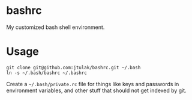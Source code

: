 # bashrc
My customized bash shell environment.

# Usage
    git clone git@github.com:jtulak/bashrc.git ~/.bash
    ln -s ~/.bash/bashrc ~/.bashrc

Create a `~/.bash/private.rc` file for things like keys and passwords
in environment variables, and other stuff that should not get indexed by git.
